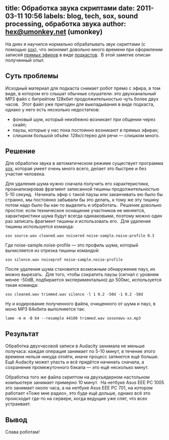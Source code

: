 title: Обработка звука скриптами
date: 2011-03-11 10:56
labels: blog, tech, sox, sound processing, обработка звука
author: hex@umonkey.net (umonkey)
---
На днях я научился нормально обрабатывать звук скриптами (с помощью [sox][]),
что экономит довольно много времени при оформлении записей [прямых
эфиров](/live/) в виде [подкастов](/podcast/).  В этой заметке описан
полученный опыт.


## Суть проблемы

Исходный материал для подкаста снимает робот прямо с эфира, в том виде, в
котором его слышат обычные слушатели: это двухканальный MP3 файл с битрейтом
128кбит продолжительностью чуть более двух часов.  Этот файл уже пригоден для
выкладывания в виде подкаста, однако у него есть несколько недостатков:

- фоновый шум, который неизбежно возникает при общении через скайп;
- паузы, которые у нас пока постоянно возникают в прямых эфирах;
- слишком большой объём: 128к/стерео для речи — слишком много.


## Решение

Для обработки звука в автоматическом режиме существует программа [sox][],
которая умеет очень много всего, делает это быстрее и без участия человека.

Для удаления шума нужно сначала получить его характеристики, проанализировав
фрагмент записанной тишины продолжительностью 5-10 секунд.  Начинать эфир с
такой паузы или заканчивать ею было бы странно, мы постоянно забывали бы это
делать, к тому же эту тишину потом надо было бы как-то выделить и обработать. 
Решение довольно простое: если техническое оснащение участников не меняется,
характиристики шума будут всегда одинаковыми, поэтому можно один раз записать
фрагмент тишины и использовать его.  Для удаления тишины используется команда:

    sox source.wav cleaned.wav noisered noise-sample.noise-profile 0.3

Где noise-sample.noise-profile — это профиль шума, который вычисляется из
отрезка тишины командой:

    sox silence.wav noiseprof noise-sample.noise-profile

После удаления шума становится возможным обнаружение пауз, их можно вырезать. 
Для того, чтобы сократить паузы (сигнал с уровнем менее -50dB, подбирается
экспериментально) до 500мс, используется такая команда:

    sox cleaned.wav trimmed.wav silence -l 1 0.2 -50d -1 0.2 -50d

Ну и кодирование полученного файла, очищенного от шума и пауз, в моно MP3
64кбита выполняется так:

    lame -m m -B 64 --resample 44100 trimmed.wav sosonews-xx.mp3


## Результат

Обработка двухчасовой записи в Audacity занимала не меньше получаса: каждая
операция занимает по 5-10 минут, в течение этого времени нельзя никуда отойти,
иначе процесс затянется ещё больше.  Ещё Audacity может упасть и всё придётся
начинать сначала, а сохранение промежуточного бэкапа — это ещё несколько минут.

Обработка того же файла скриптом на двухъядерном настольном компьютере занимает
примерно 10 минут.  На нетбуке Asus EEE PC 1005 это занимает около часа, а на
нетбуке Asus EEE PC 701, на котором работает «Тоже мне радио», это буде ещё
дольше, однако всё это происходит где-то на сервере, когда ведущие уже спят, что
всех устраивает.


## Вывод

Слава роботам!

[sox]: http://sox.sourceforge.net
